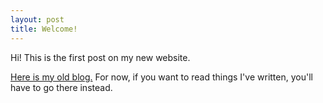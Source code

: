 ```yaml
---
layout: post
title: Welcome!
---
```


Hi! This is the first post on my new website.

[Here is my old blog.](http://premgane.wordpress.com) For now, if you want to read things I've written, you'll have to go there instead.
